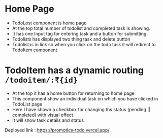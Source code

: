 # Home Page 
- TodoLost component is home page
- At the top total number of todolist and completed task is showing.
- It has one Input tag for entering task and a button for submitting 
- Todolists has displayed two thing task and delete button
- Todolist is in link so when you click on the todo task it will redirect to TodoItem component

# TodoItem has a dynamic routing `/todoitem/:₹{id}`
- At the top it has a home button for returning to home page
- This component show an individual task on which you have clicked in TodoList page
- Here I have shown a checkbox for changing ths status (pending || completed) with visual effect 
- It will show task details and status

Deployed link : https://promotics-todo.vercel.app/
